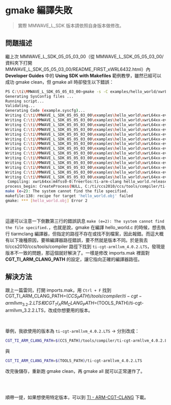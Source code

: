 # gmake 編譯失敗

> 實際 MMWAVE_L_SDK 版本請依照自身版本做修改。

## 問題描述
繼上次 MMWAVE_L_SDK_05_05_03_00（從 MMWAVE_L_SDK_05_05_03_00/ 資料夾下打開 MMWAVE_L_SDK_05_05_03_00/README_FIRST_xWRL6432.html）內 **Developer Guides** 中的 **Using SDK with Makefiles** 範例教學，雖然已經可以成功 gmake clean，但 gmake all 時卻發生以下錯誤：

```bash
PS C:\ti\MMWAVE_L_SDK_05_05_03_00>gmake -s -C examples/hello_world/xwrL64xx-evm/m4fss0-0_freertos/ti-arm-clang all
Generating SysConfig files ...
Running script...
Validating...
Generating Code (example.syscfg)...
Writing C:\ti\MMWAVE_L_SDK_05_05_03_00\examples\hello_world\xwrL64xx-evm\m4fss0-0_freertos\ti-arm-clang\generated\ti_dpl_config.c...
Writing C:\ti\MMWAVE_L_SDK_05_05_03_00\examples\hello_world\xwrL64xx-evm\m4fss0-0_freertos\ti-arm-clang\generated\ti_dpl_config.h...
Writing C:\ti\MMWAVE_L_SDK_05_05_03_00\examples\hello_world\xwrL64xx-evm\m4fss0-0_freertos\ti-arm-clang\generated\ti_drivers_config.c...
Writing C:\ti\MMWAVE_L_SDK_05_05_03_00\examples\hello_world\xwrL64xx-evm\m4fss0-0_freertos\ti-arm-clang\generated\ti_drivers_config.h...
Writing C:\ti\MMWAVE_L_SDK_05_05_03_00\examples\hello_world\xwrL64xx-evm\m4fss0-0_freertos\ti-arm-clang\generated\ti_drivers_open_close.c...
Writing C:\ti\MMWAVE_L_SDK_05_05_03_00\examples\hello_world\xwrL64xx-evm\m4fss0-0_freertos\ti-arm-clang\generated\ti_drivers_open_close.h...
Writing C:\ti\MMWAVE_L_SDK_05_05_03_00\examples\hello_world\xwrL64xx-evm\m4fss0-0_freertos\ti-arm-clang\generated\ti_pinmux_config.c...
Writing C:\ti\MMWAVE_L_SDK_05_05_03_00\examples\hello_world\xwrL64xx-evm\m4fss0-0_freertos\ti-arm-clang\generated\ti_power_clock_config.c...
Writing C:\ti\MMWAVE_L_SDK_05_05_03_00\examples\hello_world\xwrL64xx-evm\m4fss0-0_freertos\ti-arm-clang\generated\ti_board_config.c...
Writing C:\ti\MMWAVE_L_SDK_05_05_03_00\examples\hello_world\xwrL64xx-evm\m4fss0-0_freertos\ti-arm-clang\generated\ti_board_config.h...
Writing C:\ti\MMWAVE_L_SDK_05_05_03_00\examples\hello_world\xwrL64xx-evm\m4fss0-0_freertos\ti-arm-clang\generated\ti_board_open_close.c...
Writing C:\ti\MMWAVE_L_SDK_05_05_03_00\examples\hello_world\xwrL64xx-evm\m4fss0-0_freertos\ti-arm-clang\generated\ti_board_open_close.h...
Writing C:\ti\MMWAVE_L_SDK_05_05_03_00\examples\hello_world\xwrL64xx-evm\m4fss0-0_freertos\ti-arm-clang\generated\ti_cli_mpd_demo_config.h...
Writing C:\ti\MMWAVE_L_SDK_05_05_03_00\examples\hello_world\xwrL64xx-evm\m4fss0-0_freertos\ti-arm-clang\generated\ti_cli_mmwave_demo_config.h...
 Compiling: xwrL64xx:m4fss0-0:freertos:ti-arm-clang hello_world.release.out: ../../../hello_world.c
process_begin: CreateProcess(NULL, C:/ti/ccs2010/ccs/tools/compiler/ti-cgt-armllvm_3.2.2.LTS/bin/tiarmclang -c -mcpu=cortex-m4 -mfloat-abi=hard -mno-unaligned-access -mthumb -Wall -Werror -g -Wno-gnu-variable-sized-type-not-at-end -Wno-unused-function -Os -IC:/ti/ccs2010/ccs/tools/compiler/ti-cgt-armllvm_3.2.2.LTS/include/c -IC:/ti/MMWAVE_L_SDK_05_05_03_00/source -IC:/ti/MMWAVE_L_SDK_05_05_03_00/source/kernel/freertos/FreeRTOS-Kernel/include -IC:/ti/MMWAVE_L_SDK_05_05_03_00/source/kernel/freertos/portable/TI_ARM_CLANG/ARM_CM4F -IC:/ti/MMWAVE_L_SDK_05_05_03_00/source/kernel/freertos/config/xwrL64xx/m4f -Igenerated -DSOC_XWRL64XX -MMD -o obj/release//hello_world.obj ../../../hello_world.c, ...) failed.
make (e=2): The system cannot find the file specified.
makefile:138: recipe for target 'hello_world.obj' failed
gmake: *** [hello_world.obj] Error 2
```

<br>

這邊可以注意一下倒數第三行的錯誤訊息 `make (e=2): The system cannot find the file specified.`，也就是說，gmake 在編譯 hello_world.c 的時候，想去執行 tiarmclang 編譯器，但指定的路徑不存在或找不到檔案，因此報錯。而這大概有以下幾種原因，要嘛編譯器路徑錯誤，要不然就是版本不同。於是我去 ti/ccs2010/ccs/tools/compiler 路徑下找到 `ti-cgt-armllvm_4.0.2.LTS`，發現是版本不一致的問題，那這個就好解決了。一樣是修改 imports.mak 裡面對 **CGT_TI_ARM_CLANG_PATH** 的設定，讓它指向正確的編譯器路徑。

## 解決方法
跟上一篇雷同，打開 imports.mak，用 `Ctrl + F` 找到 CGT_TI_ARM_CLANG_PATH=$(CCS_PATH)/tools/compiler/ti-cgt-armllvm_3.2.2.LTS 和 CGT_TI_ARM_CLANG_PATH=$(TOOLS_PATH)/ti-cgt-armllvm_3.2.2.LTS，改成你想要用的版本。

<br>

舉例，我欲使用的版本為 `ti-cgt-armllvm_4.0.2.LTS` → 分別改成：

```bash
CGT_TI_ARM_CLANG_PATH=$(CCS_PATH)/tools/compiler/ti-cgt-armllvm_4.0.2.LTS
```

與

```bash
CGT_TI_ARM_CLANG_PATH=$(TOOLS_PATH)/ti-cgt-armllvm_4.0.2.LTS
```

改完後儲存，重新跑 gmake clean，再 gmake all 就可以正常運作了。

<br>
<br>

順帶一提，如果想使用特定版本，可以到 [TI - ARM-CGT-CLANG](https://www.ti.com/tool/download/ARM-CGT-CLANG) 下載。
